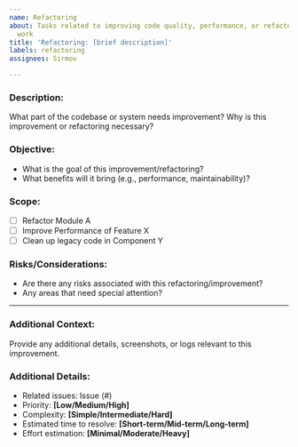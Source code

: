 ```yaml
---
name: Refactoring
about: Tasks related to improving code quality, performance, or refactoring existing
  work
title: 'Refactoring: [brief description]'
labels: refactoring
assignees: Sirmov

---
```


### Description:
What part of the codebase or system needs improvement?
Why is this improvement or refactoring necessary?

### Objective:
- What is the goal of this improvement/refactoring?
- What benefits will it bring (e.g., performance, maintainability)?

### Scope:
- [ ] Refactor Module A
- [ ] Improve Performance of Feature X
- [ ] Clean up legacy code in Component Y

### Risks/Considerations:
- Are there any risks associated with this refactoring/improvement?
- Any areas that need special attention?

---

### Additional Context:
Provide any additional details, screenshots, or logs relevant to this improvement.

### Additional Details:
- Related issues: Issue (#)
- Priority: **[Low/Medium/High]**
- Complexity: **[Simple/Intermediate/Hard]**
- Estimated time to resolve: **[Short-term/Mid-term/Long-term]**
- Effort estimation: **[Minimal/Moderate/Heavy]**
